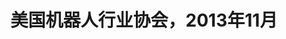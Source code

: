 ---
link: ""
title: "美国机器人行业协会，2013年11月"
description: ""
publishDate: ""
preview: ""
home: ""
summary: "一直备受关注的机器人高调进入金属切削领域，执行切削、拆卸、剥离、打磨等作业。从食品到木材乃至飞机发动机部件，各种材料纷纷在加工和精加工中利用机器人金属切削完成切削、研磨、去行刺和抛光工作。科技的进步缩小了传统数控加工和机器人金属切削之间的差距。有些人甚至认为机器人精加工已经是成熟的领域。机器人加工还需要较大的提升才能跻身主流技术。2008年一份白皮书的作者提出：机器人加工的普及面临两大阻碍因素。其一是机械手的刚度不足。其二是难以将CAD编程转换成机器人路径。机器人产业尽了很大的努力克服障碍。大部分主流机器人制造商推出了专用采用高刚度设计的机器人。机器人原始设备制造商和其他软件开发商推出了能够更流畅、更精确地完成编程的仿真及CAD至路径软件。此外，众多专业末端工具（EOAT）、力控制技术及其他精密工具的加入也起到了推波助澜的作用。"
application: ""
industry: ""
article: "机器人金属切削"
articleImagePath: "/assets/images/success/WhyRobotsAreTakingItOff.jpg"
articleUrl: "https://www.robotmaster.com/assets/data/pdf/Robotics_WhyRobotsAreTakingItOff.pdf"
language: "zh"
---